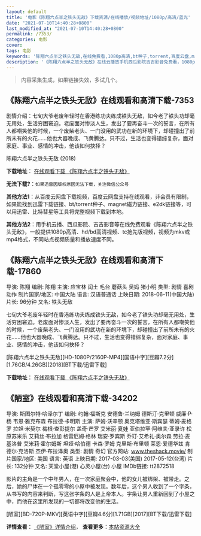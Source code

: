 ```yaml
---
layout: default
title: '电影《陈翔六点半之铁头无敌》下载资源/在线播放/视频地址/1080p/高清/蓝光'
date: "2021-07-10T14:40:28+0800"
last_modified_at: "2021-07-10T14:40:28+0800"
permalink: /7353/
categories: 电影
cover:
tags: 电影
keywords: '陈翔六点半之铁头无敌,在线免费看,1080p高清,bt种子,torrent,百度云盘,magnet,磁力链,迅雷下载资源'
description: '《陈翔六点半之铁头无敌》在线云播放手机西瓜影院吉吉影音免费看，1080p高清bd/hd未删减完整版和tc抢先枪版，mkv/mp4格式，附带bt/torrent种子、magnet/磁力链、百度云盘、网盘资源迅雷下载链接'
---
```


>内容采集生成，如果链接失效，多试几个。


## 《陈翔六点半之铁头无敌》在线观看和高清下载-7353

剧情介绍：七旬大爷老废年轻时在香港练功夫练成铁头无敌，如今老了铁头功却毫无用处，生活穷困窘迫。老废面对惨淡人生，发出了要再奋斗一次的誓言，在所有人都嘲笑他的时候，一个废柴老头、一门没用的武功在新的环境下，却碰撞出了前所未有的火花……他也大器晚成、飞黄腾达。只不过，生活也变得错综复杂，面对家庭、事业、感情的冲击，他该如何抉择？


陈翔六点半之铁头无敌 (2018)

**下载地址**： [在线观看下载 《陈翔六点半之铁头无敌》](https://www.btbtdy.me/btdy/dy13036.html) 


**无法下载?**：`如果迅雷因版权原因无法下载，关注微信公众号 `

**其他方法1**：从百度云网盘下载视频，百度云网盘支持在线观看，非会员有限制，如果能找到迅雷下载链接、bt/torrent种子、magnet磁力链接、e2dk链接等，可以用迅雷、比特彗星等工具将完整视频下载到本地。

**其他方法2**：用手机云播、西瓜影院、吉吉影音等在线免费观看《陈翔六点半之铁头无敌》，一般提供1080p高清、hd/bd高清视频、tc抢先版视频，视频为mkv或mp4格式，不同站点视频质量和播放速度不同。


## 《陈翔六点半之铁头无敌》在线观看和高清下载-17860

导演: 陈翔 编剧: 陈翔 主演: 应宝林 闰土 毛台 蘑菇头 吴妈 猪小明 类型: 剧情 喜剧 动作 制片国家/地区: 中国大陆 语言: 汉语普通话 上映日期: 2018-06-11(中国大陆) 片长: 96分钟 又名: 铁头无敌

七旬大爷老废年轻时在香港练功夫练成铁头无敌，如今老了铁头功却毫无用处，生活穷困窘迫。老废面对惨淡人生，发出了要再奋斗一次的誓言，在所有人都嘲笑他的时候，一个废柴老头、一门没用的武功在新的环境下，却碰撞出了前所未有的火花……他也大器晚成、飞黄腾达。只不过，生活也变得错综复杂，面对家庭、事业、感情的冲击，他该如何抉择？


[陈翔六点半之铁头无敌][HD-1080P/2160P-MP4][国语中字][豆瓣7.2分][1.76GB/4.26GB][2018][BT下载/迅雷下载]

**下载地址**： [在线观看下载 《陈翔六点半之铁头无敌》](https://www.btdx8.com/torrent/cxldbzttwd_2018.html) 


## 《陋室》在线观看和高清下载-34202

导演: 斯图尔特·哈泽尔丁 编剧: 约翰·福斯克 安德鲁·兰纳姆 德斯汀·克里顿 威廉·P·杨 韦恩·雅克布森 布拉德·卡明斯 主演: 萨姆·沃辛顿 奥克塔维亚·斯宾瑟 蒂姆·麦格罗 拉妲·米契尔 梅根·查彭提尔 盖奇·芒罗 艾米丽·夏娃 亚伯拉罕·阿维夫·亚录许 松原苏米乐 艾莉丝·布拉加 格雷厄姆·格林 瑞安·罗宾斯 乔玎·艾希礼·奥尔森 劳拉·麦基洛普 艾米莉·霍尔姆斯 坦娅·哈伯德 卡森·罗姆 克里斯·布里顿 莱恩·爱德华兹 肯德尔·克洛斯 杰伊·布拉泽奥 类型: 剧情 奇幻 官方网站: www.theshack.movie/ 制片国家/地区: 美国 语言: 英语 上映日期: 2017-03-03(美国) 2017-05-12(台湾) 片长: 132分钟 又名: 天堂小屋(港) 心灵小屋(台) 小屋 IMDb链接: tt2872518

影片的主角是一个中年男人，在一次家庭聚会中，他的女儿被绑架、被带走。之后，她的尸体在一个孤零零的小屋中被发现。数年后，这个男人收到了一个字条，从书写的内容来判断，写这张字条的人是上帝本人。字条让男人重新回到了小屋之中，而他在这里所发现的一切都将改变他的生活。


[陋室][BD-720P-MKV][英语中字][豆瓣4.6分][1.71GB][2017][BT下载/迅雷下载]

**详情查看**： [《陋室》详情介绍](/movie/34202/)， **查看更多**：[本站资源大全](/movie/t/all/)

